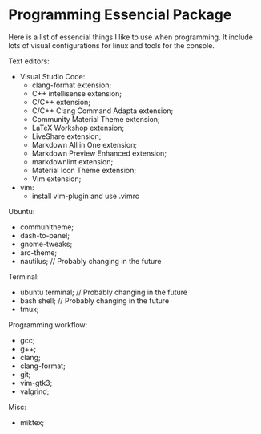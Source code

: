 # Programming Essencial Package

Here is a list of essencial things I like to use when programming. It include lots of visual
configurations for linux and tools for the console.

Text editors:
- Visual Studio Code:
  * clang-format extension;
  * C++ intellisense extension;
  * C/C++ extension;
  * C/C++ Clang Command Adapta extension;
  * Community Material Theme extension;
  * LaTeX Workshop extension;
  * LiveShare extension;
  * Markdown All in One extension;
  * Markdown Preview Enhanced extension;
  * markdownlint extension;
  * Material Icon Theme extension;
  * Vim extension;
- vim:
  * install vim-plugin and use .vimrc

Ubuntu:
- communitheme;
- dash-to-panel;
- gnome-tweaks;
- arc-theme;
- nautilus;  // Probably changing in the future

Terminal:
- ubuntu terminal; // Probably changing in the future
- bash shell; // Probably changing in the future
- tmux;

Programming workflow:
- gcc;
- g++;
- clang;
- clang-format;
- git;
- vim-gtk3;
- valgrind;

Misc:
- miktex;
